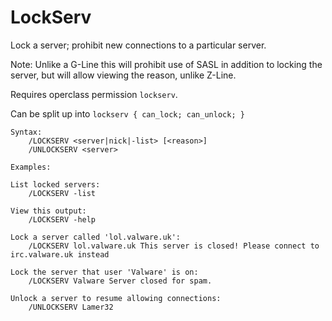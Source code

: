 # LockServ

Lock a server; prohibit new connections to a particular server.

Note: Unlike a G-Line this will prohibit use of SASL in addition to locking the server, but will allow viewing the reason, unlike Z-Line.

Requires operclass permission `lockserv`.

Can be split up into `lockserv { can_lock; can_unlock; }`

```
Syntax:
	/LOCKSERV <server|nick|-list> [<reason>]
	/UNLOCKSERV <server>

Examples:

List locked servers:
	/LOCKSERV -list

View this output:
	/LOCKSERV -help

Lock a server called 'lol.valware.uk':
	/LOCKSERV lol.valware.uk This server is closed! Please connect to irc.valware.uk instead

Lock the server that user 'Valware' is on:
	/LOCKSERV Valware Server closed for spam.

Unlock a server to resume allowing connections:
	/UNLOCKSERV Lamer32
